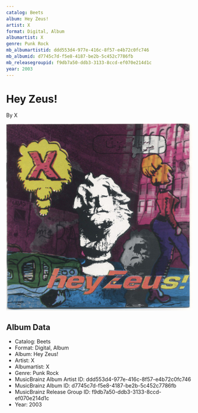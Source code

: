 ```yaml
---
catalog: Beets
album: Hey Zeus!
artist: X
format: Digital, Album
albumartist: X
genre: Punk Rock
mb_albumartistid: ddd553d4-977e-416c-8f57-e4b72c0fc746
mb_albumid: d7745c7d-f5e8-4187-be2b-5c452c7786fb
mb_releasegroupid: f9db7a50-ddb3-3133-8ccd-ef070e214d1c
year: 2003
---
```


# Hey Zeus!

By X

![](../../assets/beetscovers/X-Hey_Zeus!.jpg)

## Album Data

- Catalog: Beets
- Format: Digital, Album
- Album: Hey Zeus!
- Artist: X
- Albumartist: X
- Genre: Punk Rock
- MusicBrainz Album Artist ID: ddd553d4-977e-416c-8f57-e4b72c0fc746
- MusicBrainz Album ID: d7745c7d-f5e8-4187-be2b-5c452c7786fb
- MusicBrainz Release Group ID: f9db7a50-ddb3-3133-8ccd-ef070e214d1c
- Year: 2003

